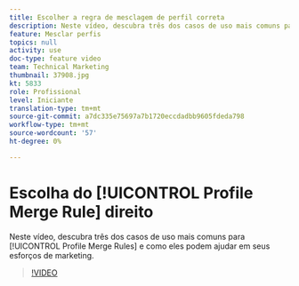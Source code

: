```yaml
---
title: Escolher a regra de mesclagem de perfil correta
description: Neste vídeo, descubra três dos casos de uso mais comuns para Regras de mesclagem de perfis e como eles podem ajudar em suas iniciativas de marketing.
feature: Mesclar perfis
topics: null
activity: use
doc-type: feature video
team: Technical Marketing
thumbnail: 37908.jpg
kt: 5833
role: Profissional
level: Iniciante
translation-type: tm+mt
source-git-commit: a7dc335e75697a7b1720eccdadbb9605fdeda798
workflow-type: tm+mt
source-wordcount: '57'
ht-degree: 0%

---
```



# Escolha do [!UICONTROL Profile Merge Rule] direito

Neste vídeo, descubra três dos casos de uso mais comuns para [!UICONTROL Profile Merge Rules] e como eles podem ajudar em seus esforços de marketing.

>[!VIDEO](https://video.tv.adobe.com/v/37908/?quality=12&learn=on)
